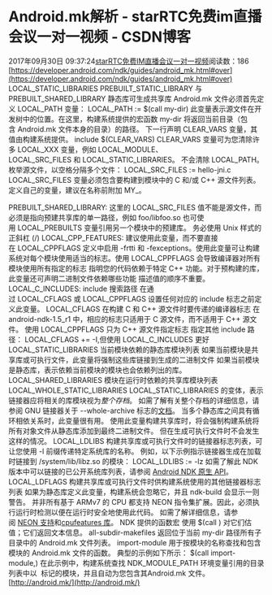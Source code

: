 # Android.mk解析 - starRTC免费im直播会议一对一视频 - CSDN博客
2017年09月30日 09:37:24[starRTC免费IM直播会议一对一视频](https://me.csdn.net/elesos)阅读数：186
[https://developer.android.com/ndk/guides/android_mk.html#over](https://developer.android.com/ndk/guides/android_mk.html#over)
LOCAL_STATIC_LIBRARIES
PREBUILT_STATIC_LIBRARY 与PREBUILT_SHARED_LIBRARY
静态库可生成共享库
Android.mk 文件必须首先定义 LOCAL_PATH 变量：
LOCAL_PATH := $(call my-dir)
此变量表示源文件在开发树中的位置。在这里，构建系统提供的宏函数 my-dir 将返回当前目录（包含 Android.mk 文件本身的目录）的路径。
下一行声明 CLEAR_VARS 变量，其值由构建系统提供。
include $(CLEAR_VARS)
CLEAR_VARS 变量可为您清除许多 LOCAL_XXX 变量，例如 LOCAL_MODULE、LOCAL_SRC_FILES 和 LOCAL_STATIC_LIBRARIES。
 不会清除 LOCAL_PATH。
枚举源文件，以空格分隔多个文件：
LOCAL_SRC_FILES := hello-jni.c
LOCAL_SRC_FILES 变量必须包含要构建到模块中的 C 和/或 C++ 源文件列表。
定义自己的变量，建议在名称前附加 MY_。

PREBUILT_SHARED_LIBRARY:
这里的 LOCAL_SRC_FILES 值不能是源文件，而必须是指向预建共享库的单一路径，例如 foo/libfoo.so
也可使用 LOCAL_PREBUILTS 变量引用另一个模块中的预建库。
务必使用 Unix 样式的正斜杠 (/)
LOCAL_CPP_FEATURES: 建议使用此变量，而不要直接在 LOCAL_CPPFLAGS 定义中启用 -frtti 和 -fexceptions。使用此变量可让构建系统对每个模块使用适当的标志。使用 LOCAL_CPPFLAGS 会导致编译器对所有模块使用所有指定的标志
指明您的代码依赖于特定 C++ 功能。对于预构建的库，此变量还可声明二进制文件依赖哪些功能
描述值的顺序不重要。
LOCAL_C_INCLUDES: include 搜索路径
在通过 LOCAL_CFLAGS 或 LOCAL_CPPFLAGS 设置任何对应的
 include 标志之前定义此变量。
LOCAL_CFLAGS
在构建 C 和 C++ 源文件时要传递的编译器标志
在 android-ndk-1.5_r1 中，相应的标志只适用于 C 源文件，而不适用于 C++ 源文件。
使用 LOCAL_CPPFLAGS 只为 C++ 源文件指定标志
指定其他 include 路径：
LOCAL_CFLAGS += -I<path>,但使用 LOCAL_C_INCLUDES 更好
LOCAL_STATIC_LIBRARIES
当前模块依赖的静态库模块列表
如果当前模块是共享库或可执行文件，此变量将强制这些库链接到生成的二进制文件
如果当前模块是静态库，表示依赖当前模块的模块也会依赖列出的库。
LOCAL_SHARED_LIBRARIES
模块在运行时依赖的共享库模块列表
LOCAL_WHOLE_STATIC_LIBRARIES
LOCAL_STATIC_LIBRARIES 的变体，表示链接器应将相关的库模块视为*整个存档*。 如需了解有关整个存档的详细信息，请参阅
 GNU 链接器关于 --whole-archive 标志的[文档](http://ftp.gnu.org/old-gnu/Manuals/ld-2.9.1/html_node/ld_3.html)。
当多个静态库之间具有循环相依关系时，此变量很有用。 使用此变量构建共享库时，将会强制构建系统将所有对象文件从静态库添加到最终二进制文件。 但在生成可执行文件时不会发生这样的情况。
LOCAL_LDLIBS
构建共享库或可执行文件时的链接器标志列表，可让您使用 -l 前缀传递特定系统库的名称。 例如，以下示例指示链接器生成在加载时链接到 /system/lib/libz.so 的模块：
LOCAL_LDLIBS := -lz
如需了解此 NDK 版本中可以链接的已公开系统库列表，请参阅 [Android
 NDK 原生 API](https://developer.android.com/ndk/guides/stable_apis.html)。
LOCAL_LDFLAGS
构建共享库或可执行文件时供构建系统使用的其他链接器标志列表
如果为静态库定义此变量，构建系统会忽略它，并且 ndk-build 会显示一则警告。
并非所有基于 ARMv7 的 CPU 都支持 NEON 指令集扩展。因此，必须执行运行时检测以便在运行时安全地使用此代码。 如需了解详细信息，请参阅 [NEON
 支持](https://developer.android.com/ndk/guides/cpu-arm-neon.html)和[cpufeatures 库](https://developer.android.com/ndk/guides/cpu-features.html)。
NDK 提供的函数宏
使用 $(call <function>) 对它们估值；它们返回文本信息。
all-subdir-makefiles
返回位于当前 my-dir 路径所有子目录中的 Android.mk 文件列表。
import-module
用于按模块的名称查找和包含模块的 Android.mk 文件的函数。
 典型的示例如下所示：
$(call import-module,<name>)
在此示例中，构建系统查找 NDK_MODULE_PATH 环境变量引用的目录列表中以 <name> 标记的模块，并且自动为您包含其Android.mk 文件。
[http://android.mk/](http://android.mk/)
